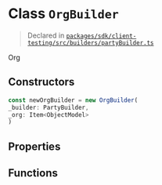 # Class `OrgBuilder`
> Declared in [`packages/sdk/client-testing/src/builders/partyBuilder.ts`](https://github.com/dxos/protocols/blob/main/packages/sdk/client-testing/src/builders/partyBuilder.ts#L68)

Org

## Constructors
```ts
const newOrgBuilder = new OrgBuilder(
_builder: PartyBuilder,
_org: Item<ObjectModel>
)
```

## Properties

## Functions
